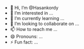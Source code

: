 - 👋 Hi, I’m @Hasankordy
- 👀 I’m interested in ...
- 🌱 I’m currently learning ...
- 💞️ I’m looking to collaborate on ...
- 📫 How to reach me ...
- 😄 Pronouns: ...
- ⚡ Fun fact: ...

<!---
Hasankordy/Hasankordy is a ✨ special ✨ repository because its `README.md` (this file) appears on your GitHub profile.
You can click the Preview link to take a look at your changes.
--->
